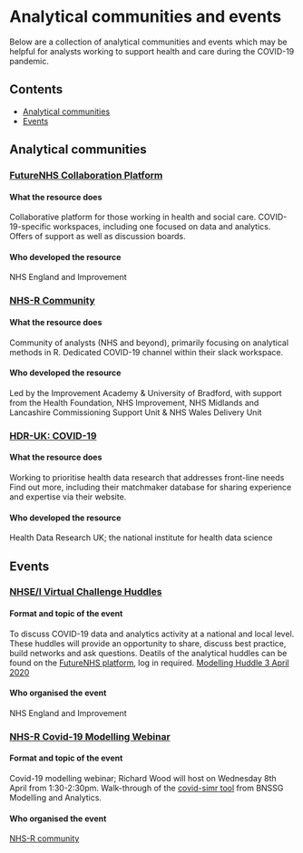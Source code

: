# Analytical communities and events

Below are a collection of analytical communities and events which may be helpful for analysts working to support health and care during the COVID-19 pandemic.

## Contents
* [Analytical communities](https://github.com/KarenHodgson/Trial_COVID_Repo/blob/master/Communities_and_Events.md#analytical-communities)
* [Events](https://github.com/KarenHodgson/Trial_COVID_Repo/blob/master/Communities_and_Events.md#events)

## Analytical communities

### [FutureNHS Collaboration Platform](https://future.nhs.uk/)
#### What the resource does
Collaborative platform for those working in health and social care. COVID-19-specific workspaces, including one focused on data and analytics. Offers of support as well as discussion boards. 
#### Who developed the resource
NHS England and Improvement

### [NHS-R Community](https://nhsrcommunity.com/)
#### What the resource does
Community of analysts (NHS and beyond), primarily focusing on analytical methods in R. Dedicated COVID-19 channel within their slack workspace. 
#### Who developed the resource
Led by the Improvement Academy & University of Bradford, with support from the Health Foundation, NHS Improvement, NHS Midlands and Lancashire Commissioning Support Unit & NHS Wales Delivery Unit

### [HDR-UK: COVID-19](https://www.hdruk.ac.uk/covid-19/)
#### What the resource does
Working to prioritise health data research that addresses front-line needs  Find out more, including their matchmaker database for sharing experience and expertise via their website. 
#### Who developed the resource
Health Data Research UK; the national institute for health data science

## Events

### [NHSE/I Virtual Challenge Huddles](https://future.nhs.uk/)
#### Format and topic of the event
To discuss COVID-19 data and analytics activity at a national and local level. These huddles will provide an opportunity to share, discuss best practice, build networks and ask questions.
Deatils of the analytical huddles can be found on the [FutureNHS platform](https://future.nhs.uk/DataAnalyticsCovid19/view?objectID=18976912), log in required. 
[Modelling Huddle 3 April 2020](https://future.nhs.uk/DataAnalyticsCovid19/view?objectID=19407216)
#### Who organised the event
NHS England and Improvement 

### [NHS-R Covid-19 Modelling Webinar](https://www.eventbrite.co.uk/e/nhs-r-covid-19-modelling-webinar-tickets-101892362800)
#### Format and topic of the event
Covid-19 modelling webinar; Richard Wood will host on Wednesday 8th April from 1:30-2:30pm. Walk-through of the [covid-simr tool]( https://github.com/nhs-bnssg-analytics/covid-simr) from BNSSG Modelling and Analytics. 
#### Who organised the event
[NHS-R community](https://twitter.com/NHSrCommunity)


